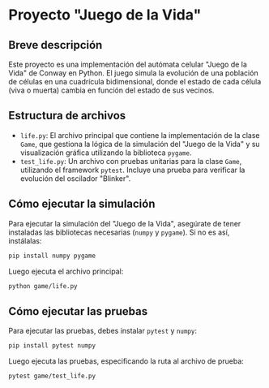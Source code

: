 # Proyecto "Juego de la Vida"

## Breve descripción

Este proyecto es una implementación del autómata celular "Juego de la Vida" de Conway en Python. El juego simula la evolución de una población de células en una cuadrícula bidimensional, donde el estado de cada célula (viva o muerta) cambia en función del estado de sus vecinos.

## Estructura de archivos

-   `life.py`: El archivo principal que contiene la implementación de la clase `Game`, que gestiona la lógica de la simulación del "Juego de la Vida" y su visualización gráfica utilizando la biblioteca `pygame`.
-   `test_life.py`: Un archivo con pruebas unitarias para la clase `Game`, utilizando el framework `pytest`. Incluye una prueba para verificar la evolución del oscilador "Blinker".

## Cómo ejecutar la simulación

Para ejecutar la simulación del "Juego de la Vida", asegúrate de tener instaladas las bibliotecas necesarias (`numpy` y `pygame`). Si no es así, instálalas:

```bash
pip install numpy pygame
```

Luego ejecuta el archivo principal:

```bash
python game/life.py
```

## Cómo ejecutar las pruebas

Para ejecutar las pruebas, debes instalar `pytest` y `numpy`:

```bash
pip install pytest numpy
```

Luego ejecuta las pruebas, especificando la ruta al archivo de prueba:

```bash
pytest game/test_life.py
```